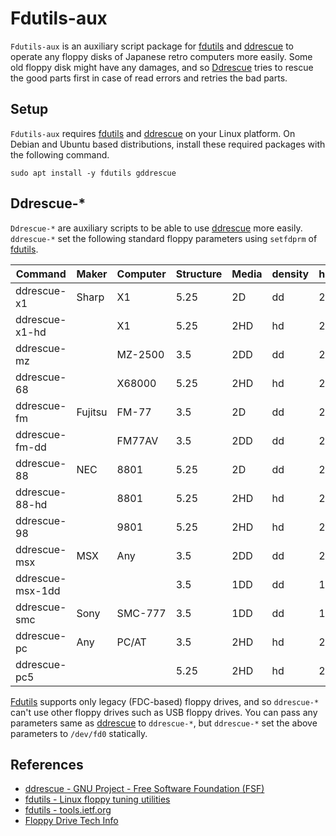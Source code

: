 # Fdutils-aux

`Fdutils-aux` is an auxiliary script package for [fdutils](https://fdutils.linux.lu/) and [ddrescue](http://www.gnu.org/software/ddrescue/ddrescue.html) to operate any floppy disks of Japanese retro computers more easily. Some old floppy disk might have any damages, and so [Ddrescue](http://www.gnu.org/software/ddrescue/ddrescue.html) tries to rescue the good parts first in case of read errors and retries the bad parts.

## Setup

`Fdutils-aux` requires [fdutils](https://fdutils.linux.lu/) and [ddrescue](http://www.gnu.org/software/ddrescue/ddrescue.html) on your Linux platform. On Debian and Ubuntu based distributions, install these required packages with the following command.

```
sudo apt install -y fdutils gddrescue
```

## Ddrescue-*

`Ddrescue-*` are auxiliary scripts to be able to use [ddrescue](http://www.gnu.org/software/ddrescue/ddrescue.html) more easily. `ddrescue-*` set the following standard floppy parameters using `setfdprm` of [fdutils](https://fdutils.linux.lu/).

|Command         |Maker  |Computer|Structure|Media|density|head|cyl|sect|ssize|stretch|
|----------------|-------|--------|---------|-----|-------|----|---|----|-----|-------|
|ddrescue-x1     |Sharp  |X1      |5.25     |2D   |dd     |2   |40 |16  |256  |-      |
|ddrescue-x1-hd  |       |X1      |5.25     |2HD  |hd     |2   |77 |16  |256  |-      |
|ddrescue-mz     |       |MZ-2500 |3.5      |2DD  |dd     |2   |80 |16  |256  |-      |
|ddrescue-68     |       |X68000  |5.25     |2HD  |hd     |2   |77 |8   |1024 |-      |
|ddrescue-fm     |Fujitsu|FM-77   |3.5      |2D   |dd     |2   |40 |16  |256  |1      |
|ddrescue-fm-dd  |       |FM77AV  |3.5      |2DD  |dd     |2   |80 |16  |256  |-      |
|ddrescue-88     |NEC    |8801    |5.25     |2D   |dd     |2   |40 |16  |256  |-      |
|ddrescue-88-hd  |       |8801    |5.25     |2HD  |hd     |2   |80 |26  |256  |-      |
|ddrescue-98     |       |9801    |5.25     |2HD  |hd     |2   |77 |8   |1024 |-      |
|ddrescue-msx    |MSX    |Any     |3.5      |2DD  |dd     |2   |80 |9   |512  |-      |
|ddrescue-msx-1dd|       |        |3.5      |1DD  |dd     |1   |80 |9   |512  |-      |
|ddrescue-smc    |Sony   |SMC-777 |3.5      |1DD  |dd     |1   |70 |16  |256  |-      |
|ddrescue-pc     |Any    |PC/AT   |3.5      |2HD  |hd     |2   |80 |18  |512  |-      |
|ddrescue-pc5    |       |        |5.25     |2HD  |hd     |2   |80 |15  |512  |-      |

[Fdutils](https://fdutils.linux.lu/) supports only legacy (FDC-based) floppy drives, and so `ddrescue-*` can't use other floppy drives such as USB floppy drives.
You can pass any parameters same as [ddrescue](http://www.gnu.org/software/ddrescue/ddrescue.html) to `ddrescue-*`, but `ddrescue-*` set the above parameters to `/dev/fd0` statically.

## References

- [ddrescue - GNU Project - Free Software Foundation (FSF)](http://www.gnu.org/software/ddrescue/ddrescue.html)
- [fdutils - Linux floppy tuning utilities](https://fdutils.linux.lu/)
- [fdutils - tools.ietf.org](https://tools.ietf.org/doc/fdutils/Fdutils.html)
- [Floppy Drive Tech Info](http://www.retrotechnology.com/herbs_stuff/drive.html)
